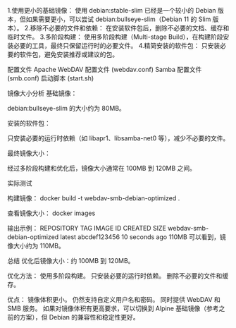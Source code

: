 1.使用更小的基础镜像：
使用 debian:stable-slim 已经是一个较小的 Debian 版本，但如果需要更小，可以尝试 debian:bullseye-slim（Debian 11 的 Slim 版本）。
2.移除不必要的文件和依赖：
在安装软件包后，删除不必要的文档、缓存和临时文件。
3.多阶段构建：
使用多阶段构建（Multi-stage Build），在构建阶段安装必要的工具，最终只保留运行时的必要文件。
4.精简安装的软件包：
只安装必要的软件包，避免安装推荐或建议的包。


配置文件
Apache WebDAV 配置文件 (webdav.conf)
Samba 配置文件 (smb.conf)
启动脚本 (start.sh)

镜像大小分析
基础镜像：

debian:bullseye-slim 的大小约为 80MB。

安装的软件包：

只安装必要的运行时依赖（如 libapr1、libsamba-net0 等），减少不必要的文件。

最终镜像大小：

经过多阶段构建和优化后，镜像大小通常在 100MB 到 120MB 之间。

实际测试

构建镜像：
docker build -t webdav-smb-debian-optimized .

查看镜像大小：
docker images

输出示例：
REPOSITORY                   TAG       IMAGE ID       CREATED          SIZE
webdav-smb-debian-optimized  latest    abcdef123456   10 seconds ago   110MB
可以看到，镜像大小约为 110MB。

总结
优化后镜像大小：约 100MB 到 120MB。

优化方法：
使用多阶段构建。
只安装必要的运行时依赖。
删除不必要的文件和缓存。

优点：
镜像体积更小。
仍然支持自定义用户名和密码。
同时提供 WebDAV 和 SMB 服务。
如果对镜像体积有更高要求，可以切换到 Alpine 基础镜像（参考之前的方案），但 Debian 的兼容性和稳定性更好。

